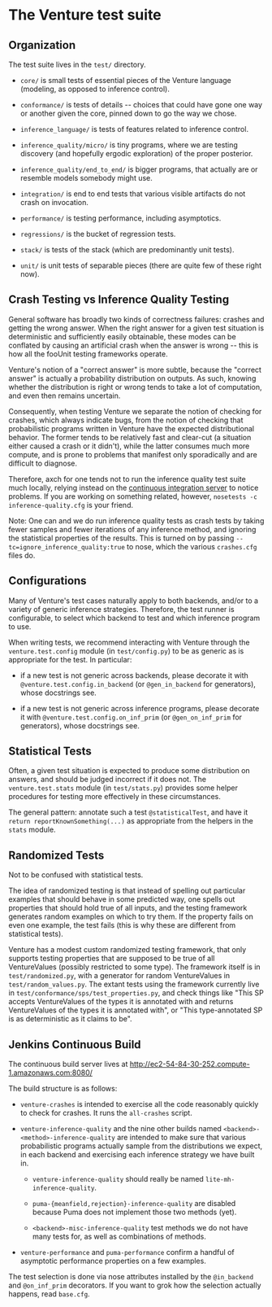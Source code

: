 The Venture test suite
======================

Organization
------------

The test suite lives in the `test/` directory.

- `core/` is small tests of essential pieces of the Venture language
  (modeling, as opposed to inference control).

- `conformance/` is tests of details -- choices that could have gone
  one way or another given the core, pinned down to go the way we
  chose.

- `inference_language/` is tests of features related to inference
  control.

- `inference_quality/micro/` is tiny programs, where we are testing
  discovery (and hopefully ergodic exploration) of the proper posterior.

- `inference_quality/end_to_end/` is bigger programs, that actually
  are or resemble models somebody might use.

- `integration/` is end to end tests that various visible artifacts do
  not crash on invocation.

- `performance/` is testing performance, including asymptotics.

- `regressions/` is the bucket of regression tests.

- `stack/` is tests of the stack (which are predominantly unit tests).

- `unit/` is unit tests of separable pieces (there are quite few of
  these right now).

Crash Testing vs Inference Quality Testing
------------------------------------------

General software has broadly two kinds of correctness failures:
crashes and getting the wrong answer.  When the right answer for a
given test situation is deterministic and sufficiently easily
obtainable, these modes can be conflated by causing an artificial
crash when the answer is wrong -- this is how all the fooUnit testing
frameworks operate.

Venture's notion of a "correct answer" is more subtle, because the
"correct answer" is actually a probability distribution on outputs.
As such, knowing whether the distribution is right or wrong tends to
take a lot of computation, and even then remains uncertain.

Consequently, when testing Venture we separate the notion of checking
for crashes, which always indicate bugs, from the notion of checking
that probabilistic programs written in Venture have the expected
distributional behavior.  The former tends to be relatively fast and
clear-cut (a situation either caused a crash or it didn't), while the
latter consumes much more compute, and is prone to problems that
manifest only sporadically and are difficult to diagnose.

Therefore, axch for one tends not to run the inference quality test
suite much locally, relying instead on the [continuous integration
server](http://ec2-54-84-30-252.compute-1.amazonaws.com:8080/) to
notice problems.  If you are working on something related, however,
`nosetests -c inference-quality.cfg` is your friend.

Note: One can and we do run inference quality tests as crash tests by
taking fewer samples and fewer iterations of any inference method, and
ignoring the statistical properties of the results.  This is turned on
by passing `--tc=ignore_inference_quality:true` to nose, which the
various `crashes.cfg` files do.

Configurations
--------------

Many of Venture's test cases naturally apply to both backends, and/or
to a variety of generic inference strategies.  Therefore, the test
runner is configurable, to select which backend to test and which
inference program to use.

When writing tests, we recommend interacting with Venture through the
`venture.test.config` module (in `test/config.py`) to be as generic as
is appropriate for the test.  In particular:

- if a new test is not generic across backends, please decorate it
  with `@venture.test.config.in_backend` (or `@gen_in_backend` for
  generators), whose docstrings see.

- if a new test is not generic across inference programs, please
  decorate it with `@venture.test.config.on_inf_prim` (or
  `@gen_on_inf_prim` for generators), whose docstrings see.

Statistical Tests
-----------------

Often, a given test situation is expected to produce some distribution
on answers, and should be judged incorrect if it does not.  The
`venture.test.stats` module (in `test/stats.py`) provides some helper
procedures for testing more effectively in these circumstances.

The general pattern: annotate such a test `@statisticalTest`, and have
it `return reportKnownSomething(...)` as appropriate from the helpers
in the `stats` module.

Randomized Tests
----------------

Not to be confused with statistical tests.

The idea of randomized testing is that instead of spelling out
particular examples that should behave in some predicted way, one
spells out properties that should hold true of all inputs, and the
testing framework generates random examples on which to try them.  If
the property fails on even one example, the test fails (this is why
these are different from statistical tests).

Venture has a modest custom randomized testing framework, that only
supports testing properties that are supposed to be true of all
VentureValues (possibly restricted to some type).  The framework
itself is in `test/randomized.py`, with a generator for random
VentureValues in `test/random_values.py`.  The extant tests using the
framework currently live in `test/conformance/sps/test_properties.py`,
and check things like "This SP accepts VentureValues of the types it
is annotated with and returns VentureValues of the types it is
annotated with", or "This type-annotated SP is as deterministic as it
claims to be".

Jenkins Continuous Build
------------------------

The continuous build server lives at http://ec2-54-84-30-252.compute-1.amazonaws.com:8080/

The build structure is as follows:

- `venture-crashes` is intended to exercise all the code reasonably
  quickly to check for crashes.  It runs the `all-crashes` script.

- `venture-inference-quality` and the nine other builds named
  `<backend>-<method>-inference-quality` are intended to make sure
  that various probabilistic programs actually sample from the
  distributions we expect, in each backend and exercising each
  inference strategy we have built in.

    - `venture-inference-quality` should really be named
      `lite-mh-inference-quality`.

    - `puma-{meanfield,rejection}-inference-quality` are disabled
      because Puma does not implement those two methods (yet).

    - `<backend>-misc-inference-quality` test methods we do not have
      many tests for, as well as combinations of methods.

- `venture-performance` and `puma-performance` confirm a handful of
  asymptotic performance properties on a few examples.

The test selection is done via nose attributes installed by the
`@in_backend` and `@on_inf_prim` decorators.  If you want to grok
how the selection actually happens, read `base.cfg`.
